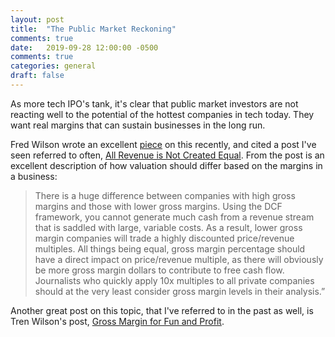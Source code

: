 ```yaml
---
layout: post
title:  "The Public Market Reckoning"
comments: true
date:   2019-09-28 12:00:00 -0500
comments: true
categories: general
draft: false
---
```


As more tech IPO's tank, it's clear that public market investors are not reacting well to the potential of the hottest companies in tech today. They want real margins that can sustain businesses in the long run. 

Fred Wilson wrote an excellent [piece](https://avc.com/2019/09/the-great-public-market-reckoning/) on this recently, and cited a post I've seen referred to often, [All Revenue is Not Created Equal](http://abovethecrowd.com/2011/05/24/all-revenue-is-not-created-equal-the-keys-to-the-10x-revenue-club/). From the post is an excellent description of how valuation should differ based on the margins in a business:

> There is a huge difference between companies with high gross margins and those with lower gross margins. Using the DCF framework, you cannot generate much cash from a revenue stream that is saddled with large, variable costs. As a result, lower gross margin companies will trade a highly discounted price/revenue multiples. All things being equal, gross margin percentage should have a direct impact on price/revenue multiple, as there will obviously be more gross margin dollars to contribute to free cash flow. Journalists who quickly apply 10x multiples to all private companies should at the very least consider gross margin levels in their analysis.”

Another great post on this topic, that I've referred to in the past as well, is Tren Wilson's post, [Gross Margin for Fun and Profit](https://25iq.com/2017/02/04/gross-margin-for-fun-and-profit-involves-beer-and-music-streaming/).